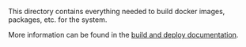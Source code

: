 This directory contains everything needed to build docker images, packages, etc.
for the system.

More information can be found in the [build and deploy
documentation](../docs/build_and_deploy.md).